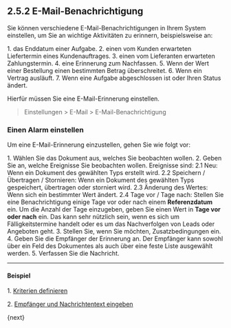 ## 2.5.2 E-Mail-Benachrichtigung

Sie können verschiedene E-Mail-Benachrichtigungen in Ihrem System einstellen, um Sie an wichtige Aktivitäten zu erinnern, beispielsweise an:

1\. das Enddatum einer Aufgabe.
2\. einen vom Kunden erwarteten Liefertermin eines Kundenauftrages.
3\. einen vom Lieferanten erwarteten Zahlungstermin.
4\. eine Erinnerung zum Nachfassen.
5\. Wenn der Wert einer Bestellung einen bestimmten Betrag überschreitet.
6\. Wenn ein Vertrag ausläuft.
7\. Wenn eine Aufgabe abgeschlossen ist oder Ihren Status ändert.

Hierfür müssen Sie eine E-Mail-Erinnerung einstellen.

> Einstellungen > E-Mail > E-Mail-Benachrichtigung

### Einen Alarm einstellen

Um eine E-Mail-Erinnerung einzustellen, gehen Sie wie folgt vor:

1\. Wählen Sie das Dokument aus, welches Sie beobachten wollen.
2\. Geben Sie an, welche Ereignisse Sie beobachten wollen. Ereignisse sind:
2\.1 Neu: Wenn ein Dokument des gewählten Typs erstellt wird.
2\.2 Speichern / Übertragen / Stornieren: Wenn ein Dokument des gewählten Typs gespeichert, übertragen oder storniert wird.
2\.3 Änderung des Wertes: Wenn sich ein bestimmter Wert ändert.
2\.4 Tage vor / Tage nach: Stellen Sie eine Benachrichtigung einige Tage vor oder nach einem **Referenzdatum** ein. Um die Anzahl der Tage einzugeben, geben Sie einen Wert in **Tage vor oder nach** ein. Das kann sehr nützlich sein, wenn es sich um Fälligkeitstermine handelt oder es um das Nachverfolgen von Leads oder Angeboten geht.
3\. Stellen Sie, wenn Sie möchten, Zusatzbedingungen ein.
4\. Geben Sie die Empfänger der Erinnerung an. Der Empfänger kann sowohl über ein Feld des Dokumentes als auch über eine feste Liste ausgewählt werden.
5\. Verfassen Sie die Nachricht.

---

#### Beispiel
1\. [Kriterien definieren](<img class="screenshot" src="{{docs_base_url}}/assets/img/setup/email/email-alert-1.png">)

2\. [Empfänger und Nachrichtentext eingeben](<img class="screenshot" src="{{docs_base_url}}/assets/img/setup/email/email-alert-2.png">)

{next}
